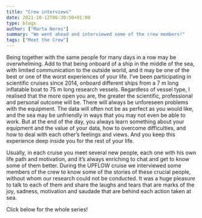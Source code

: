 ```yaml
---
title: "Crew interviews"
date: 2021-10-12T06:30:50+01:00
type: blogs
author: ["Marta Neres"]
summary: "We went ahead and interviewed some of the crew members!"
tags: ["Meet the Crew"]
---
```


Being together with the same people for many days in a row may be overwhelming. Add to that being onboard of a ship in the middle of the sea, with limited communication to the outside world, and it may be one of the best or one of the worst experiences of your life.
I’ve been participating in scientific cruises since 2014, onboard different ships from a 7 m long inflatable boat to 75 m long research vessels. Regardless of vessel type, I realised that the more open you are, the greater the scientific, professional and personal outcome will be. There will always be unforeseen problems with the equipment. The data will often not be as perfect as you would like, and the sea may be unfriendly in ways that you may not even be able to work. But at the end of the day, you always learn something about your equipment and the value of your data, how to overcome difficulties, and how to deal with each other’s feelings and views. And you keep this experience deep inside you for the rest of your life.

Usually, in each cruise you meet several new people, each one with his own life path and motivation, and it’s always enriching to chat and get to know some of them better. During the UPFLOW cruise we interviewed some members of the crew to know some of the stories of these crucial people, without whom our research could not be conducted. It was a huge pleasure to talk to each of them and share the laughs and tears that are marks of the joy, sadness, motivation and saudade that are behind each action taken at sea.

Click below for the whole series!
